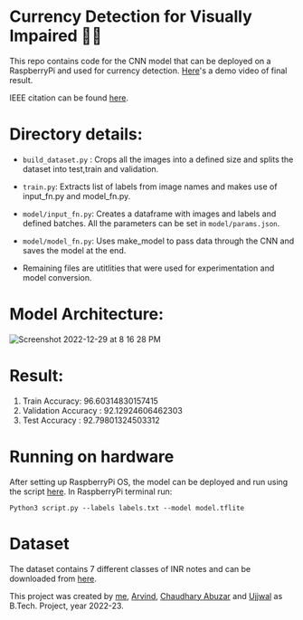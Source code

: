# Currency Detection for Visually Impaired 👨‍🦯
This repo contains code for the CNN model that can be deployed on a RaspberryPi and used for currency detection. [Here](https://youtube.com/shorts/U-Lis5e01yQ?feature=share)'s a demo video of final result. 

IEEE citation can be found [here](https://ieeexplore.ieee.org/document/10458734).

# Directory details:
- `build_dataset.py` : Crops all the images into a defined size and splits the dataset into test,train and validation.
- `train.py`: Extracts list of labels from image names and makes use of input_fn.py and model_fn.py.
- `model/input_fn.py`: Creates a dataframe with images and labels and defined batches. All the parameters can be set in `model/params.json`.
- `model/model_fn.py`: Uses make_model to pass data through the CNN and saves the model at the end.

- Remaining files are utitlities that were used for experimentation and model conversion.

# Model Architecture:
![Screenshot 2022-12-29 at 8 16 28 PM](https://user-images.githubusercontent.com/63122405/209969512-432bc780-c919-4779-855b-7830d690c984.png)

# Result:
1. Train Accuracy: 96.60314830157415
2. Validation Accuracy : 92.12924606462303 
3. Test Accuracy : 92.79801324503312

# Running on hardware
After setting up RaspberryPi OS, the model can be deployed and run using the script [here](https://drive.google.com/drive/folders/1XLfEu91L61ctRc5iKFSAE-7q4bhZwy5j?usp=sharing). In RaspberryPi terminal run:
```
Python3 script.py --labels labels.txt --model model.tflite
```

# Dataset 
The dataset contains 7 different classes of INR notes and can be downloaded from [here](https://data.mendeley.com/datasets/8ckhkssyn3).



This project was created by [me](https://ujjwalkadam.tech/about), [Arvind](https://github.com/AvDjah), [Chaudhary Abuzar](chaudhary.cs19@nsut.ac.in) and [Ujjwal](https://github.com/ujjwal2604) as B.Tech. Project, year 2022-23. 

